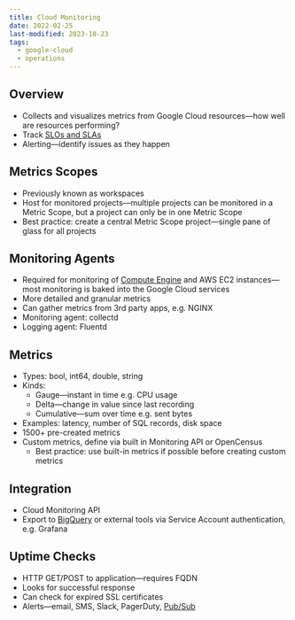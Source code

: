 ```yaml
---
title: Cloud Monitoring
date: 2022-02-25
last-modified: 2023-10-23
tags:
  - google-cloud
  - operations
---
```


## Overview

- Collects and visualizes metrics from Google Cloud resources—how well are resources performing?
- Track [SLOs and SLAs](notes/SLIs,%20SLOs%20and%20SLAs.md)
- Alerting—identify issues as they happen

## Metrics Scopes

- Previously known as workspaces
- Host for monitored projects—multiple projects can be monitored in a Metric Scope, but a project can only be in one Metric Scope
- Best practice: create a central Metric Scope project—single pane of glass for all projects

## Monitoring Agents

- Required for monitoring of [Compute Engine](notes/Compute%20Engine.md) and AWS EC2 instances—most monitoring is baked into the Google Cloud services
- More detailed and granular metrics
- Can gather metrics from 3rd party apps, e.g. NGINX
- Monitoring agent: collectd
- Logging agent: Fluentd

## Metrics

- Types: bool, int64, double, string
- Kinds:
	- Gauge—instant in time e.g. CPU usage
	- Delta—change in value since last recording
	- Cumulative—sum over time e.g. sent bytes
- Examples: latency, number of SQL records, disk space
- 1500+ pre-created metrics
- Custom metrics, define via built in Monitoring API or OpenCensus
	- Best practice: use built-in metrics if possible before creating custom metrics

## Integration

- Cloud Monitoring API
- Export to [BigQuery](notes/BigQuery.md) or external tools via Service Account authentication, e.g. Grafana

## Uptime Checks

- HTTP GET/POST to application—requires FQDN
- Looks for successful response
- Can check for expired SSL certificates
- Alerts—email, SMS, Slack, PagerDuty, [Pub/Sub](notes/Pub%20Sub.md)
